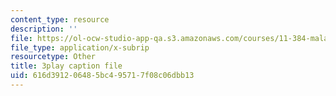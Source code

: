 ```yaml
---
content_type: resource
description: ''
file: https://ol-ocw-studio-app-qa.s3.amazonaws.com/courses/11-384-malaysia-sustainable-cities-practicum-spring-2018/616d391206485bc495717f08c06dbb13_9ICCzJGPaPA.vtt
file_type: application/x-subrip
resourcetype: Other
title: 3play caption file
uid: 616d3912-0648-5bc4-9571-7f08c06dbb13
---
```

